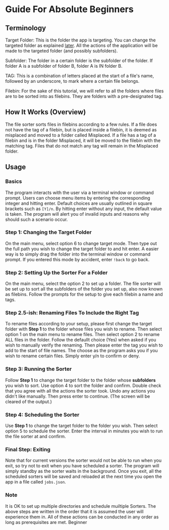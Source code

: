 # Guide For Absolute Beginners

## Terminology

Target Folder: This is the folder the app is targeting. You can change the targeted folder as explained [later](#usage). All the actions of the application will be made to the targeted folder (and possibly subfolders).

Subfolder: The folder in a certain folder is the subfolder of the folder. If folder A is a subfolder of folder B, folder A is IN folder B. 

TAG: This is a combination of letters placed at the start of a file's name, followed by an underscore, to mark where a certain file belongs. 

Filebin: For the sake of this tutorial, we will refer to all the folders where files are to be sorted into as filebins. They are folders with a pre-designated tag. 

## How It Works (Overview)

The file sorter sorts files in filebins according to a few rules. If a file does not have the tag of a filebin, but is placed inside a filebin, it is deemed as misplaced and moved to a folder called Misplaced. If a file has a tag of a filebin and is in the folder Misplaced, it will be moved to the filebin with the matching tag. Files that do not match any tag will remain in the Misplaced folder. 

## Usage

### Basics

The program interacts with the user via a terminal window or command prompt. Users can choose menu items by entering the corresponding integer and hitting enter. Default choices are usually outlined in square brackets such as `[Y]/n`. By hitting enter without any input, the default value is taken. The program will alert you of invalid inputs and reasons why should such a scenario occur. 

### Step 1: Changing the Target Folder

On the main menu, select option 6 to change target mode. Then type out the full path you wish to change the target folder to and hit enter. A easier way is to simply drag the folder into the terminal window or command prompt. If you entered this mode by accident, enter `!back` to go back. 

### Step 2: Setting Up the Sorter For a Folder

On the main menu, select the option 2 to set up a folder. The file sorter will be set up to sort all the subfolders of the folder you set up, also now known as filebins. Follow the prompts for the setup to give each filebin a name and tags. 

### Step 2.5-ish: Renaming Files To Include the Right Tag

To rename files according to your setup, please first change the target folder with **Step 1** to the folder whose files you wish to rename. Then select option 1 on the main menu to rename files. Then select option 2 to rename ALL files in the folder. Follow the defaullt choice (Yes) when asked if you wish to manually verify the renaming. Then please enter the tag you wish to add to the start of file names. The choose as the program asks you if you wish to rename certain files. Simply enter y/n to confirm or deny. 

### Step 3: Running the Sorter

Follow **Step 1** to change the target folder to the folder whose **subfolders** you wish to sort. Use option 4 to sort the folder and confirm. Double check that you agree with all the actions the sorter took. Undo any actions you didn't like manually. Then press enter to continue. (The screen will be cleared of the output.)

### Step 4: Scheduling the Sorter

Use **Step 1** to change the target folder to the folder you wish. Then select option 5 to schedule the sorter. Enter the interval in minutes you wish to run the file sorter at and confirm. 

### Final Step: Exiting

Note that for current versions the sorter would not be able to run when you exit, so try not to exit when you have scheduled a sorter. The program will simply standby as the sorter waits in the background. Once you exit, all the scheduled sorters will be saved and reloaded at the next time you open the app in a file called `jobs.json`. 

### Note
It is OK to set up multiple directories and schedule muiltiple Sorters. The above steps are written in the order that it is assumed the user will experience them in. All of these actions can be conducted in any order as long as prerequisites are met. Beginner